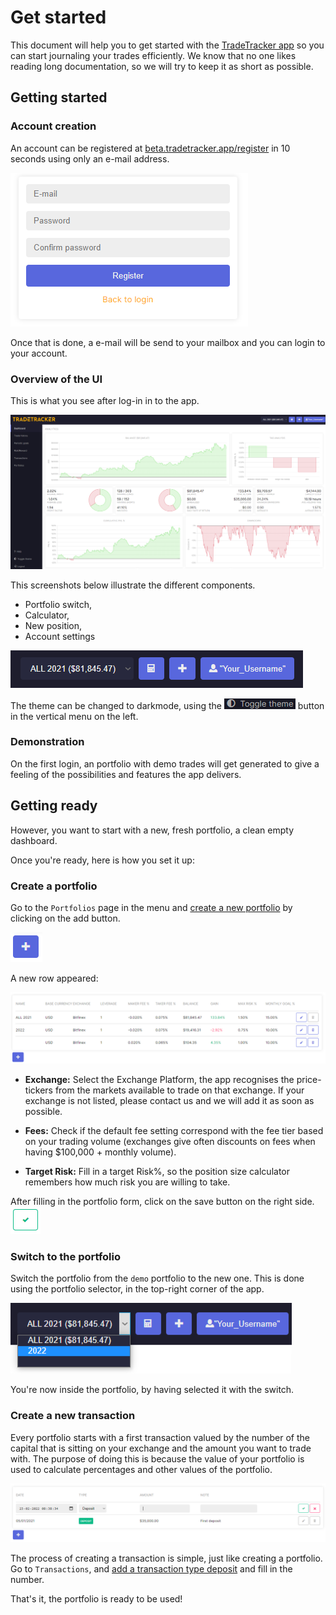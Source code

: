 # Get started
This document will help you to get started with the [TradeTracker app](https://beta.tradetracker.app) so you can start journaling your trades efficiently. We know that no one likes reading long documentation, so we will try to keep it as short as possible.

## Getting started

### Account creation
An account can be registered at [beta.tradetracker.app/register](https://beta.tradetracker.app/register) in 10 seconds using only an e-mail address.

![Register Form](documentation-images/registerForm.PNG)

Once that is done, a e-mail will be send to your mailbox and you can login to your account.

### Overview of the UI
This is what you see after log-in in to the app.

![UI](documentation-images/ui.png)

This screenshots below illustrate the different components.

* Portfolio switch, 
* Calculator, 
* New position, 
* Account settings

![Icons](documentation-images/usersettingsicon.PNG)

The theme can be changed to darkmode, using the ![Toggle Theme](documentation-images/toggleTheme.PNG) button in the vertical menu on the left.

### Demonstration
On the first login, an portfolio with demo trades will get generated to give a feeling of the possibilities and features the app delivers.

## Getting ready
However, you want to start with a new, fresh portfolio, a clean empty dashboard.

Once you're ready, here is how you set it up:

### Create a portfolio
Go to the `Portfolios` page in the menu and [create a new portfolio](https://beta.tradetracker.app/portfolios#new) by clicking on the add button.

![Add button](documentation-images/addButton.PNG)

A new row appeared:

![Portfolio](documentation-images/portfolios.PNG)

* **Exchange:** 
Select the Exchange Platform, the app recognises the price-tickers from the markets available to trade on that exchange.
If your exchange is not listed, please contact us and we will add it as soon as possible.

* **Fees:** 
Check if the default fee setting correspond with the fee tier based on your trading volume (exchanges give often discounts on fees when having $100,000 + monthly volume).

* **Target Risk:** 
Fill in a target Risk%, so the position size calculator remembers how much risk you are willing to take.

After filling in the portfolio form, click on the save button on the right side.
![Save Button](documentation-images/saveButtonForm.PNG)

### Switch to the portfolio
Switch the portfolio from the `demo` portfolio to the new one. This is done using the portfolio selector, in the top-right corner of the app.

![Switch portfolio](documentation-images/switch.png)

You're now inside the portfolio, by having selected it with the switch.

### Create a new transaction
Every portfolio starts with a first transaction valued by the number of the capital that is sitting on your exchange and the amount you want to trade with. 
The purpose of doing this is because the value of your portfolio is used to calculate percentages and other values of the portfolio.


![Transaction](documentation-images/transaction.PNG)

The process of creating a transaction is simple, just like creating a portfolio. Go to `Transactions`, and [add a transaction type deposit](https://beta.tradetracker.app/transactions#new) and fill in the number.

That's it, the portfolio is ready to be used!